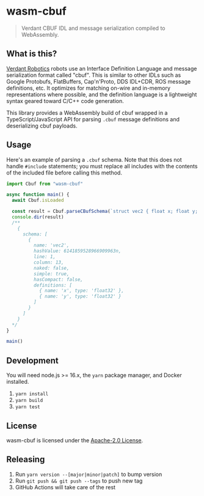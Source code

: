 # wasm-cbuf

> Verdant CBUF IDL and message serialization compiled to WebAssembly.

## What is this?

[Verdant Robotics](https://www.verdantrobotics.com/) robots use an Interface Definition Language and message serialization format called "cbuf". This is similar to other IDLs such as Google Protobufs, FlatBuffers, Cap'n'Proto, DDS IDL+CDR, ROS message definitions, etc. It optimizes for matching on-wire and in-memory representations where possible, and the definition language is a lightweight syntax geared toward C/C++ code generation.

This library provides a WebAssembly build of cbuf wrapped in a TypeScript/JavaScript API for parsing `.cbuf` message definitions and deserializing cbuf payloads.

## Usage

Here's an example of parsing a `.cbuf` schema. Note that this does not handle `#include` statements; you must replace all includes with the contents of the included file before calling this method.

```ts
import Cbuf from "wasm-cbuf"

async function main() {
  await Cbuf.isLoaded

  const result = Cbuf.parseCBufSchema(`struct vec2 { float x; float y; }`)
  console.dir(result)
  /**
    {
      schema: [
        {
          name: 'vec2',
          hashValue: 6141859528966909963n,
          line: 1,
          column: 13,
          naked: false,
          simple: true,
          hasCompact: false,
          definitions: [
            { name: 'x', type: 'float32' },
            { name: 'y', type: 'float32' }
          ]
        }
      ]
    }
  */
}

main()
```

## Development

You will need node.js >= 16.x, the `yarn` package manager, and Docker installed.

1. `yarn install`
2. `yarn build`
3. `yarn test`

## License

wasm-cbuf is licensed under the [Apache-2.0 License](https://opensource.org/license/apache-2-0/).

## Releasing

1. Run `yarn version --[major|minor|patch]` to bump version
2. Run `git push && git push --tags` to push new tag
3. GitHub Actions will take care of the rest
